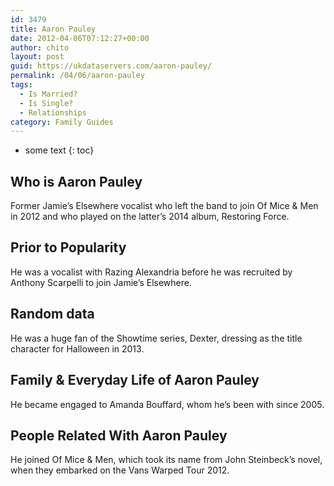 ```yaml
---
id: 3479
title: Aaron Pauley
date: 2012-04-06T07:12:27+00:00
author: chito
layout: post
guid: https://ukdataservers.com/aaron-pauley/
permalink: /04/06/aaron-pauley
tags:
  - Is Married?
  - Is Single?
  - Relationships
category: Family Guides
---
```


* some text
{: toc}
          
          
## Who is  Aaron Pauley
                  
                  
                  
Former Jamie&#8217;s Elsewhere vocalist who left the band to join Of Mice & Men in 2012 and who played on the latter&#8217;s 2014 album, Restoring Force.
                  
                
                
                
## Prior to Popularity 
                  
                  
                  
He was a vocalist with Razing Alexandria before he was recruited by Anthony Scarpelli to join Jamie&#8217;s Elsewhere.
                  
                
                
                
## Random data 
                  
                  
                  
He was a huge fan of the Showtime series, Dexter, dressing as the title character for Halloween in 2013.
                  
                
                
                
## Family & Everyday Life of Aaron Pauley
                  
                  
                  
He became engaged to Amanda Bouffard, whom he&#8217;s been with since 2005.
                  
                
                
                
## People Related With  Aaron Pauley
                  
                  
                  
He joined Of Mice & Men, which took its name from John Steinbeck&#8217;s novel, when they embarked on the Vans Warped Tour 2012.
                  
                
              
            
          
          
          
    
    
  
